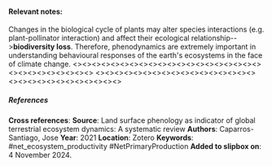 #### **Relevant notes**:
Changes in the biological cycle of plants may alter species interactions (e.g. plant-pollinator interaction) and affect their ecological relationship-->**biodiversity loss**. 
Therefore, phenodynamics are extremely important in understanding behavioural responses of the earth's ecosystems in the face of climate change.
<><><><><><><><><><><><><><><><><><><><><><><><><><><><><>
<><><><><><><><><><><><><><><><><><><><><><><><><><><><><>
##### References
**Cross references**:
**Source**: Land surface phenology as indicator of global terrestrial ecosystem dynamics: A systematic review
**Authors**: Caparros-Santiago, Jose
**Year**: 2021
**Location**: Zotero
**Keywords**: #net_ecosystem_productivity #NetPrimaryProduction
**Added to slipbox on**:  4 November 2024. 
